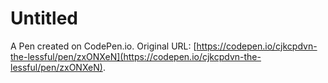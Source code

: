 # Untitled

A Pen created on CodePen.io. Original URL: [https://codepen.io/cjkcpdvn-the-lessful/pen/zxONXeN](https://codepen.io/cjkcpdvn-the-lessful/pen/zxONXeN).

